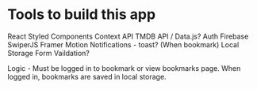 # Tools to build this app

React
Styled Components
Context API
TMDB API / Data.js?
Auth
Firebase
SwiperJS
Framer Motion
Notifications - toast? (When bookmark)
Local Storage
Form Vaildation?

Logic - Must be logged in to bookmark or view bookmarks page. When logged in, bookmarks are saved in local storage. 